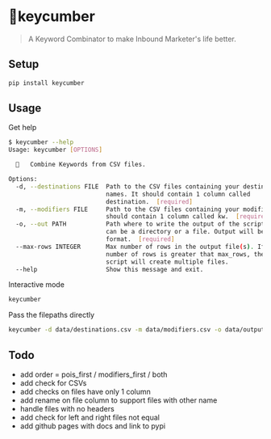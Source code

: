 # 🥒keycumber

> A Keyword Combinator to make Inbound Marketer's life better.

## Setup

```sh
pip install keycumber
```

## Usage

Get help

```sh
$ keycumber --help
Usage: keycumber [OPTIONS]

  🥒   Combine Keywords from CSV files.

Options:
  -d, --destinations FILE  Path to the CSV files containing your destination
                           names. It should contain 1 column called
                           destination.  [required]
  -m, --modifiers FILE     Path to the CSV files containing your modifiers. It
                           should contain 1 column called kw.  [required]
  -o, --out PATH           Path where to write the output of the script. It
                           can be a directory or a file. Output will be of CSV
                           format.  [required]
  --max-rows INTEGER       Max number of rows in the output file(s). If total
                           number of rows is greater that max_rows, then the
                           script will create multiple files.
  --help                   Show this message and exit.
```

Interactive mode

```sh
keycumber
```

Pass the filepaths directly

```sh
keycumber -d data/destinations.csv -m data/modifiers.csv -o data/output/
```

## Todo

- add order = pois_first / modifiers_first / both
- add check for CSVs
- add checks on files have only 1 column
- add rename on file column to support files with other name
- handle files with no headers
- add check for left and right files not equal
- add github pages with docs and link to pypi
